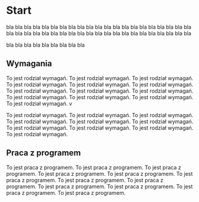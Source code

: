 # Start
bla bla bla bla bla bla bla bla bla bla bla bla bla bla bla bla bla bla bla bla bla bla bla bla bla bla bla bla bla bla bla bla bla  bla bla bla bla bla bla bla bla bla 

bla bla bla bla bla bla bla bla bla 

## Wymagania

To jest rodział wymagań. To jest rodział wymagań. To jest rodział wymagań. To jest rodział wymagań. To jest rodział wymagań. To jest rodział wymagań. To jest rodział wymagań. To jest rodział wymagań. To jest rodział wymagań. To jest rodział wymagań. To jest rodział wymagań. To jest rodział wymagań. To jest rodział wymagań. v




To jest rodział wymagań. To jest rodział wymagań. To jest rodział wymagań. To jest rodział wymagań. To jest rodział wymagań. To jest rodział wymagań. 
To jest rodział wymagań. To jest rodział wymagań. To jest rodział wymagań. To jest rodział wymagań. 







## Praca z programem

To jest praca z programem. To jest praca z programem. To jest praca z programem. To jest praca z programem. To jest praca z programem. To jest praca z programem. To jest praca z programem. To jest praca z programem. To jest praca z programem. To jest praca z programem. To jest praca z programem. To jest praca z programem. 
